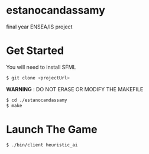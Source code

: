 # estanocandassamy
final year  ENSEA/IS project
# Get Started

You will need to install SFML 

```sh 
$ git clone <projectUrl>
```

**WARNING** : DO NOT ERASE OR MODIFY THE MAKEFILE

```sh
$ cd ./estanocandassamy
$ make
```

# Launch The Game
```sh
$ ./bin/client heuristic_ai
```
